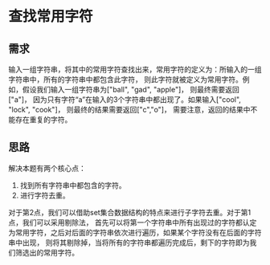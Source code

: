 # 查找常用字符
## 需求
输入一组字符串，将其中的常用字符查找出来，常用字符的定义为：所输入的一组字符串中，所有的字符串中都包含此字符，
则此字符就被定义为常用字符。例如，假设我们输入一组字符串为["ball", "gad", "apple"]， 则最终需要返回["a"]，
因为只有字符“a”在输入的3个字符串中都出现了。如果输入["cool", "lock", "cook"]， 则最终的结果需要返回["c","o"]，
需要注意，返回的结果中不能存在重复的字符。

## 思路
解决本题有两个核心点：
1. 找到所有字符串中都包含的字符。
2. 进行字符去重。


对于第2点，我们可以借助set集合数据结构的特点来进行子字符去重。对于第1点，我们可以采用剔除法，
首先可以将第一个字符串中所有出现过的字符都认定为常用字符，之后对后面的字符串依次进行遍历，如果某个字符没有在后面的字符串中出现，
则将其剔除掉，当将所有的字符串都遍历完成后，剩下的字符即为我们筛选出的常用字符。